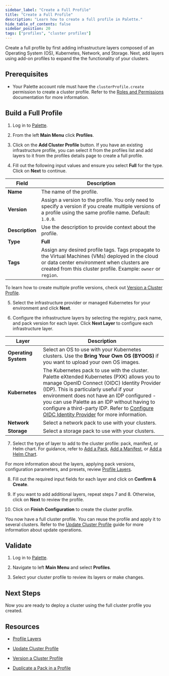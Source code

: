 ```yaml
---
sidebar_label: "Create a Full Profile"
title: "Create a Full Profile"
description: "Learn how to create a full profile in Palette."
hide_table_of_contents: false
sidebar_position: 20
tags: ["profiles", "cluster profiles"]
---
```



Create a full profile by first adding infrastructure layers composed of an Operating System (OS), Kubernetes, Network, and Storage. Next, add layers using add-on profiles to expand the the functionality of your clusters.

## Prerequisites

- Your Palette account role must have the `clusterProfile.create` permission to create a cluster profile. Refer to the [Roles and Permissions](../../../user-management/palette-rbac/project-scope-roles-permissions.md#cluster-admin) documentation for more information.

## Build a Full Profile

1. Log in to [Palette](https://console.spectrocloud.com/).

2. From the left **Main Menu** click **Profiles**.

3. Click on the **Add Cluster Profile** button. If you have an existing infrastructure profile, you can select it from the profiles list and add layers to it from the profiles details page to create a full profile. 

4. Fill out the following input values and ensure you select **Full** for the type. Click on **Next** to continue.

  | **Field** | **Description** |
  |-----------|-----------------|
  |**Name**| The name of the profile. |
  |**Version**| Assign a version to the profile. You only need to specify a version if you create multiple versions of a profile using the same profile name. Default: `1.0.0`. |
  |**Description**| Use the description to provide context about the profile. |
  |**Type**| **Full** |
  |**Tags**| Assign any desired profile tags. Tags propagate to the Virtual Machines (VMs) deployed in the cloud or data center environment when clusters are created from this cluster profile. Example: `owner` or `region`.  |

  To learn how to create multiple profile versions, check out [Version a Cluster Profile](../modify-cluster-profiles/version-cluster-profile.md).

5. Select the infrastructure provider or managed Kubernetes for your environment and click **Next**.

6. Configure the infrastructure layers by selecting the registry, pack name, and pack version for each layer. Click **Next Layer** to configure each infrastructure layer. 

  | **Layer** | **Description** |
  |-----------|-----------------|
  | **Operating System**| Select an OS to use with your Kubernetes clusters. Use the **Bring Your Own OS (BYOOS)** if you want to upload your own OS images.|  
  |**Kubernetes**| The Kubernetes pack to use with the cluster. Palette eXtended Kubernetes (PXK) allows you to manage OpenID Connect (OIDC) Identity Provider (IDP). This is particularly useful if your environment does not have an IDP configured - you can use Palette as an IDP without having to configure a third-party IDP. Refer to [Configure OIDC Identity Provider](../../../integrations/kubernetes.md#configure-custom-oidc) for more information. |
  | **Network**| Select a network pack to use with your clusters. |
  | **Storage**| Select a storage pack to use with your clusters. |

7. Select the type of layer to add to the cluster profile: pack, manifest, or Helm chart. For guidance, refer to [Add a Pack](../create-cluster-profiles/create-addon-profile/create-pack-addon.md), [Add a Manifest](../create-cluster-profiles/create-addon-profile/create-manifest-addon.md), or [Add a Helm Chart](../create-cluster-profiles/create-addon-profile/create-helm-addon.md). 

  For more information about the layers, applying pack versions, configuration parameters, and presets, review [Profile Layers](../cluster-profiles.md#profile-layers).

8. Fill out the required input fields for each layer and click on **Confirm & Create**.

<!-- ![A view of the manfiest create process and the YAML code in the text editior](/clusters_imported-clusters_attach-add-on-profile_manfest-view.png) -->

9. If you want to add additional layers, repeat steps 7 and 8. Otherwise, click on **Next** to review the profile.

10. Click on **Finish Configuration** to create the cluster profile.

You now have a full cluster profile. You can reuse the profile and apply it to several clusters. Refer to the [Update Cluster Profile](../modify-cluster-profiles/update-cluster-profile.md) guide for more information about update operations.

## Validate

1. Log in to [Palette](https://console.spectrocloud.com).

2. Navigate to left **Main Menu** and select **Profiles**.

3. Select your cluster profile to review its layers or make changes.


## Next Steps

Now you are ready to deploy a cluster using the full cluster profile you created.

## Resources 

- [Profile Layers](../cluster-profiles.md#profile-layers)

- [Update Cluster Profile](../modify-cluster-profiles/update-cluster-profile.md)

- [Version a Cluster Profile](../modify-cluster-profiles/version-cluster-profile.md)

- [Duplicate a Pack in a Profile](duplicate-pack-in-profile.md)